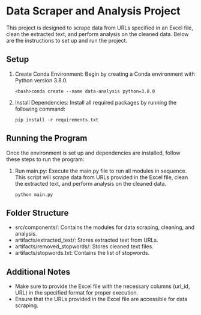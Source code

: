 # Data Scraper and Analysis Project

This project is designed to scrape data from URLs specified in an Excel file, clean the extracted text, and perform analysis on the cleaned data. Below are the instructions to set up and run the project.

## Setup

1. Create Conda Environment: Begin by creating a Conda environment with Python version 3.8.0.

    ```<bash>conda create --name data-analysis python=3.8.0```

2. Install Dependencies: Install all required packages by running the following command:

    ```pip install -r requirements.txt```

## Running the Program

Once the environment is set up and dependencies are installed, follow these steps to run the program:

1. Run main.py: Execute the main.py file to run all modules in sequence. This script will scrape data from URLs provided in the Excel file, clean the extracted text, and perform analysis on the cleaned data. 

    ```python main.py```

## Folder Structure

- src/components/: Contains the modules for data scraping, cleaning, and analysis.
- artifacts/extracted_text/: Stores extracted text from URLs.
- artifacts/removed_stopwords/: Stores cleaned text files.
- artifacts/stopwords.txt: Contains the list of stopwords.

## Additional Notes

- Make sure to provide the Excel file with the necessary columns (url_id, URL) in the specified format for proper execution.
- Ensure that the URLs provided in the Excel file are accessible for data scraping.
